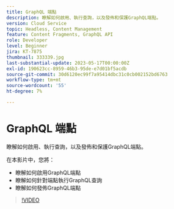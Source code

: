 ```yaml
---
title: GraphQL 端點
description: 瞭解如何啟用、執行查詢，以及發佈和保護GraphQL端點。
version: Cloud Service
topic: Headless, Content Management
feature: Content Fragments, GraphQL API
role: Developer
level: Beginner
jira: KT-7875
thumbnail: 333339.jpg
last-substantial-update: 2023-05-17T00:00:00Z
exl-id: 190623cc-8959-46b3-95de-e7d01bf5acdb
source-git-commit: 30d6120ec99f7a95414dbc31c0cb002152bd6763
workflow-type: tm+mt
source-wordcount: '55'
ht-degree: 7%

---
```


# GraphQL 端點

瞭解如何啟用、執行查詢，以及發佈和保護GraphQL端點。

在本影片中，您將：

+ 瞭解如何啟用GraphQL端點
+ 瞭解如何針對端點執行GraphQL查詢
+ 瞭解如何發佈GraphQL端點

>[!VIDEO](https://video.tv.adobe.com/v/333339?quality=12&learn=on)

